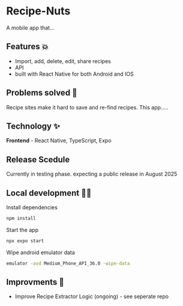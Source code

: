 # Recipe-Nuts

A mobile app that...


## Features 💥

- Import, add, delete, edit, share recipes
- API
- built with React Native for both Android and IOS


## Problems solved 🎯

Recipe sites make it hard to save and re-find recipes. This app.....


## Technology ✨ 

**Frontend** - React Native, TypeScript, Expo


## Release Scedule

Currently in testing phase. expecting a public release in August 2025


## Local development 🧑‍🏭

Install dependencies

   ```bash
   npm install
   ```

Start the app

   ```bash
   npx expo start
   ```

Wipe android emulator data
   
   ```bash
   emulator -avd Medium_Phone_API_36.0 -wipe-data
   ```





## Improvments 🤔 
- Improve Recipe Extractor Logic (ongoing) - see seperate repo








